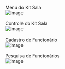 Menu do Kit Sala<br />
![image](https://user-images.githubusercontent.com/78911425/139270463-d4e31b7d-90c3-4b4f-95a7-7fcbf37b9473.png)<br /><br />
Controle do Kit Sala<br />
![image](https://user-images.githubusercontent.com/78911425/139271152-d29c3f22-21e1-4758-913a-385687073d3e.png)<br /><br />
Cadastro de Funcionário<br />
![image](https://user-images.githubusercontent.com/78911425/139271348-28fe042b-b34c-471e-9a70-87cace092d9f.png)<br /><br />
Pesquisa de Funcionários <br />
![image](https://user-images.githubusercontent.com/78911425/139271594-82de8bd2-de68-43cf-b506-d9ea343cc5ba.png)<br /><br />
